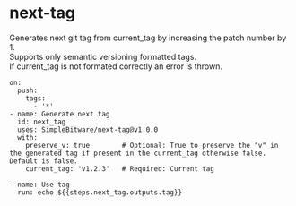 # next-tag
Generates next git tag from current_tag by increasing the patch number by 1. <br/>
Supports only semantic versioning formatted tags. <br/>
If current_tag is not formated correctly an error is thrown. <br/>

```
on:
  push:
    tags:
      - '*'
- name: Generate next tag
  id: next_tag
  uses: SimpleBitware/next-tag@v1.0.0
  with:
    preserve_v: true        # Optional: True to preserve the "v" in the generated tag if present in the current_tag otherwise false. Default is false.
    current_tag: 'v1.2.3'   # Required: Current tag

- name: Use tag
  run: echo ${{steps.next_tag.outputs.tag}}
```
